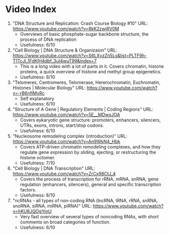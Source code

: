 # Video Index

1. "DNA Structure and Replication: Crash Course Biology #10" URL: https://www.youtube.com/watch?v=8kK2zwjRV0M
   * Overviews of basic phosphate-sugar backbone structure, the process of DNA replication
   * Usefulness: 6/10
1. "Cell Biology | DNA Structure & Organizaion" URL: https://www.youtube.com/watch?v=S6LXyzZn5Ls&list=PLTF9h-T1TcJi_1FdKlH4dbf_3uI4wuT99&index=7
   * This is a long video with a lot of parts in it. Covers chromatin, histone proteins, a quick overview of histone and methyl group epigenetics.
   * Usefulness: 8/10
1. "Telomeres, Centromeres, Telomerase, Hererochromatin, Euchromatin, Histones | Molecular Biology" URL: https://www.youtube.com/watch?v=-rB6nfIMyRc
   * Self explanatory
   * Usefulness: 6/10
1. "Structure of A Gene | Regulatory Elements | Coding Regions" URL: https://www.youtube.com/watch?v=5E__MDwxJOA
   * Covers eykaryotic gene structure: promoters, enhancers, silencers, UTRs, exons, introns, start/stop codons.
   * Usefulness: 6/10
1. "Nucleosome remodeling complex (introduction)" URL: https://www.youtube.com/watch?v=An9WkN4_Hbk
   * Covers ATP-driven chromatin remodeling complexes, and how they regulate gene expression by sliding, ejecting, or restructuring the histone octomer.
   * Usefulness: 7/10
1. "Cell Biology | DNA Transcription" URL: https://www.youtube.com/watch?v=ZrCx98CtJ_4
   * Covers the process of transcription for rRNA, mRNA, snRNA, gene regulation (enhancers, silencers), general and specific transcription factors.
   * Usefulness: 8/10
1. "ncRNAs - all types of non-coding RNA (lncRNA, tRNA, rRNA, snRNA, snoRNA, siRNA, miRNA, piRNA)" URL: https://www.youtube.com/watch?v=hKU8JQOgYmU
   * Very fast overview of several types of noncoding RNAs, with short comments on broad categories of function.
   * Usefulness: 6/10
